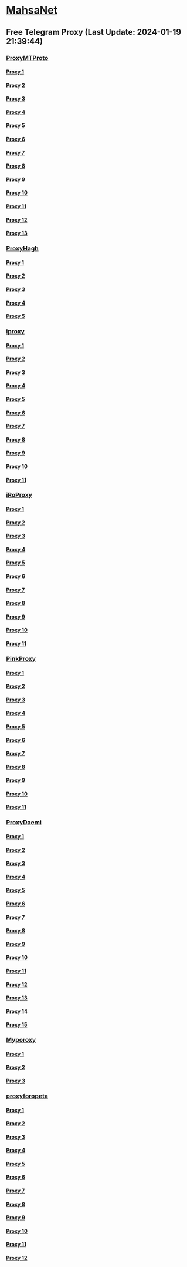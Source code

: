 
# [MahsaNet](https://t.me/mahsa_net)
## Free Telegram Proxy (Last Update: 2024-01-19 21:39:44)
### [ProxyMTProto](https://t.me/ProxyMTProto)
#### [Proxy 1](tg://proxy?server=49.13.167.98&port=7443&secret=AAAAAAAAAAAAAAAAAAAAABQ%3D)
#### [Proxy 2](tg://proxy?server=49.13.164.140&port=7443&secret=AAAAAAAAAAAAAAAAAAAAABQ%3D)
#### [Proxy 3](tg://proxy?server=12ta.ir.bozorgantg.ir.pishgamanasia.com.khanomrose.ir.jamtrd.com.faragiriasan.ir.e-_rom.ir.killerfish.ir.samsung777.ir.nibmarket.org.ariasoftware.ir.trimed.ir.idcman.ir.rezaniazi.com.forotel.com.mqlprogramming.ir.lamerd.ir.mashhad-bargh.com.komajdon.sbs.&port=443&secret=3dpBFlW2hP6Hq_WOwiNeKBY%3D)
#### [Proxy 4](tg://proxy?server=49.13.164.37&port=7443&secret=AAAAAAAAAAAAAAAAAAAAABQ%3D)
#### [Proxy 5](tg://proxy?server=49.13.164.143&port=7443&secret=AAAAAAAAAAAAAAAAAAAAABQ%3D)
#### [Proxy 6](tg://proxy?server=49.13.164.160&port=7443&secret=AAAAAAAAAAAAAAAAAAAAABQ%3D)
#### [Proxy 7](tg://proxy?server=168.119.152.104&port=7443&secret=FgMBAgABAAH8AwOG4kw63Q%3D%3D)
#### [Proxy 8](tg://proxy?server=BENZ-PORCSHE.IR.543-benz-amg.com-David.Com.Ir.Pasargad.tk-gq.xyz-ml-Tk.co.Uk.yachts12-line.co.uk.&port=7443&secret=FgMBAgABAAH8AwOG4kw63Q%3D%3D)
#### [Proxy 9](tg://proxy?server=Cloudflare.com.Nokia.com.co.uk.do_yo.want_to.clash_with.this.www.microsoft.com.there_is_no.place_like.localhost.www.bing.com.count_with_me.cyou.net.now_sudo.rm.again_to_fight.everyone.i_am.the_internet.flat-earth.sbs.&port=3443&secret=FgMBAgABAAH8AwOG4kw63Q%3D%3D)
#### [Proxy 10](tg://proxy?server=Cloudflare.com.Nokia.com.co.uk.do_yo.want_to.clash_with.this.www.microsoft.com.there_is_no.place_like.localhost.www.bing.com.count_with_me.cyou.net.now_sudo.rm.again_to_fight.everyone.i_am.the_internet.bad-prophet.sbs.&port=3443&secret=FgMBAgABAAH8AwOG4kw63Q%3D%3D)
#### [Proxy 11](tg://proxy?server=upstabriz.com.persian-gas.ir.hamgamceram.com.farayandtarh.com.khaletara.ir.mahdayat313.ir.onlineresearch.ir.rosehotel.ir.icc-co.ir.r-shakeri.ir.kheyriealzahra.ir.decoracione.ir.amlakeshahresaheli.com.madahyar.ir.ikamarket.com.hamaco.ir.marlinbilding.sbs.&port=443&secret=3dpBFlW2hP6Hq_WOwiNeKBY%3D)
#### [Proxy 12](tg://proxy?server=176.9.109.228&port=4443&secret=FgMBAgABAAH8AwOG4kw63Q%3D%3D)
#### [Proxy 13](tg://proxy?server=142.132.129.94&port=4443&secret=FgMBAgABAAH8AwOG4kw63Q%3D%3D)
### [ProxyHagh](https://t.me/ProxyHagh)
#### [Proxy 1](tg://proxy?server=95.216.249.139&port=8443&secret=FgMBAgABAAH8AwOG4kw63Q%3D%3D)
#### [Proxy 2](tg://proxy?server=95.216.249.139&port=8443&secret=FgMBAgABAAH8AwOG4kw63Q%3D%3D)
#### [Proxy 3](tg://proxy?server=95.217.143.69&port=8443&secret=FgMBAgABAAH8AwOG4kw63Q%3D%3D)
#### [Proxy 4](tg://proxy?server=95.217.143.69&port=8443&secret=FgMBAgABAAH8AwOG4kw63Q%3D%3D)
#### [Proxy 5](tg://proxy?server=95.217.143.69&port=8443&secret=FgMBAgABAAH8AwOG4kw63Q%3D%3D)
### [iproxy](https://t.me/iproxy)
#### [Proxy 1](tg://proxy?server=148.251.29.121&port=8085&secret=FgMBAgABAAH8AwOG4kw63Q==)
#### [Proxy 2](tg://proxy?server=148.251.243.18&port=8085&secret=FgMBAgABAAH8AwOG4kw63Q==)
#### [Proxy 3](tg://proxy?server=148.251.224.180&port=8085&secret=FgMBAgABAAH8AwOG4kw63Q==)
#### [Proxy 4](tg://proxy?server=185.222.28.214&port=8085&secret=FgMBAgABAAH8AwOG4kw63Q==)
#### [Proxy 5](tg://proxy?server=148.251.243.18&port=8085&secret=FgMBAgABAAH8AwOG4kw63Q==)
#### [Proxy 6](tg://proxy?server=188.213.0.110&port=8085&secret=FgMBAgABAAH8AwOG4kw63Q==)
#### [Proxy 7](tg://proxy?server=185.222.28.98&port=443&secret=FgMBAgABAAH8AwOG4kw63Q==)
#### [Proxy 8](tg://proxy?server=185.222.28.98&port=443&secret=FgMBAgABAAH8AwOG4kw63Q==)
#### [Proxy 9](tg://proxy?server=128.140.125.44&port=6970&secret=FgMBAgABAAH8AwOG4kw63Q%3D%3D)
#### [Proxy 10](tg://proxy?server=148.251.243.22&port=8085&secret=FgMBAgABAAH8AwOG4kw63Q==)
#### [Proxy 11](tg://proxy?server=148.251.224.178&port=8085&secret=FgMBAgABAAH8AwOG4kw63Q==)
### [iRoProxy](https://t.me/iRoProxy)
#### [Proxy 1](tg://proxy?server=144.76.237.3&port=6&secret=FgMBAgABAAH8AwOG4kw63Q==)
#### [Proxy 2](tg://proxy?server=94.130.204.27&port=6&secret=FgMBAgABAAH8AwOG4kw63Q==)
#### [Proxy 3](tg://proxy?server=89.149.200.98&port=10&secret=FgMBAgABAAH8AwOG4kw63Q%3D%3D)
#### [Proxy 4](tg://proxy?server=95.211.175.247&port=443&secret=FgMBAgABAAH8AwOG4kw63Q%3D%3D)
#### [Proxy 5](tg://proxy?server=212.32.225.75&port=443&secret=FgMBAgABAAH8AwOG4kw63Q%3D%3D)
#### [Proxy 6](tg://proxy?server=37.48.68.103&port=443&secret=FgMBAgABAAH8AwOG4kw63Q%3D%3D)
#### [Proxy 7](tg://proxy?server=37.48.116.200&port=443&secret=FgMBAgABAAH8AwOG4kw63Q%3D%3D)
#### [Proxy 8](tg://proxy?server=5.79.84.201&port=443&secret=FgMBAgABAAH8AwOG4kw63Q%3D%3D)
#### [Proxy 9](tg://proxy?server=178.162.159.88&port=443&secret=FgMBAgABAAH8AwOG4kw63Q%3D%3D)
#### [Proxy 10](tg://proxy?server=178.63.67.53&port=443&secret=FgMBAgABAAH8AwOG4kw63Q%3D%3D)
#### [Proxy 11](tg://proxy?server=213.227.135.151&port=20&secret=FgMBAgABAAH8AwOG4kw63Q%3D%3D)
### [PinkProxy](https://t.me/PinkProxy)
#### [Proxy 1](tg://proxy?server=88.99.124.131&port=4045&secret=FgMBAgABAAH8AwOG4kw63Q==)
#### [Proxy 2](tg://proxy?server=159.69.55.182&port=4045&secret=FgMBAgABAAH8AwOG4kw63Q==)
#### [Proxy 3](tg://proxy?server=78.47.153.217&port=4045&secret=FgMBAgABAAH8AwOG4kw63Q==)
#### [Proxy 4](tg://proxy?server=167.235.246.49&port=4045&secret=FgMBAgABAAH8AwOG4kw63Q==)
#### [Proxy 5](tg://proxy?server=128.140.60.175&port=4045&secret=FgMBAgABAAH8AwOG4kw63Q==)
#### [Proxy 6](tg://proxy?server=159.69.118.90&port=4045&secret=FgMBAgABAAH8AwOG4kw63Q==)
#### [Proxy 7](tg://proxy?server=49.13.114.233&port=4045&secret=FgMBAgABAAH8AwOG4kw63Q==)
#### [Proxy 8](tg://proxy?server=128.140.81.61&port=4045&secret=FgMBAgABAAH8AwOG4kw63Q==)
#### [Proxy 9](tg://proxy?server=188.34.167.219&port=4045&secret=FgMBAgABAAH8AwOG4kw63Q==)
#### [Proxy 10](tg://proxy?server=116.203.248.112&port=4045&secret=FgMBAgABAAH8AwOG4kw63Q==)
#### [Proxy 11](tg://proxy?server=162.55.163.60&port=4045&secret=FgMBAgABAAH8AwOG4kw63Q==)
### [ProxyDaemi](https://t.me/ProxyDaemi)
#### [Proxy 1](tg://proxy?server=Cloudflare.com.Nokia.com.co.uk.do_yo.want_to.clash_with.this.www.microsoft.com.there_is_no.place_like.localhost.www.bing.com.count_with_me.cyou.net.now_sudo.rm.again_to_fight.everyone.i_am.the_internet.bad-prophet.sbs.&port=3443&secret=FgMBAgABAAH8AwOG4kw63Q%3D%3D)
#### [Proxy 2](tg://proxy?server=88.198.101.163&port=8085&secret=FgMBAgABAAH8AwOG4kw63Q==)
#### [Proxy 3](tg://proxy?server=148.251.243.18&port=8085&secret=FgMBAgABAAH8AwOG4kw63Q==)
#### [Proxy 4](tg://proxy?server=142.132.201.215&port=3443&secret=FgMBAgABAAH8AwOG4kw63Q%3D%3D)
#### [Proxy 5](tg://proxy?server=116.202.112.106&port=8580&secret=1603010200010001fc030386e24c3add&operation=hamrah)
#### [Proxy 6](tg://proxy?server=37.27.15.50&port=443&secret=3fQ1mpsyX_HR5QhN8OD3U3s)
#### [Proxy 7](tg://proxy?server=78.47.143.229&port=443&secret=3fQ1mpsyX_HR5QhN8OD3U3s)
#### [Proxy 8](tg://proxy?server=185.222.28.214&port=8085&secret=FgMBAgABAAH8AwOG4kw63Q==)
#### [Proxy 9](tg://proxy?server=37.27.38.193&port=443&secret=3fQ1mpsyX_HR5QhN8OD3U3s)
#### [Proxy 10](tg://proxy?server=5.9.231.190&port=8085&secret=FgMBAgABAAH8AwOG4kw63Q==)
#### [Proxy 11](tg://proxy?server=135.181.199.1&port=443&secret=3fQ1mpsyX_HR5QhN8OD3U3s)
#### [Proxy 12](tg://proxy?server=88.198.15.168&port=3443&secret=FgMBAgABAAH8AwOG4kw63Q%3D%3D)
#### [Proxy 13](tg://proxy?server=49.12.108.47&port=443&secret=FgMBAgABAAH8AwOG4kw63QMTAxLmRpdmFyY2RuLmNvbRYDAQIAAQABAAAAAAAAAAAAAAAAAAAAAAAAAAAAAAAAAAAAAAAAAAAAAAAAAAAAAA)
#### [Proxy 14](tg://proxy?server=65.21.242.18&port=443&secret=3fQ1mpsyX_HR5QhN8OD3U3s)
#### [Proxy 15](tg://proxy?server=49.13.167.98&port=7443&secret=AAAAAAAAAAAAAAAAAAAAABQ%3D)
### [Myporoxy](https://t.me/Myporoxy)
#### [Proxy 1](tg://proxy?server=cloudflare.com.nokia.com.co.uk.do_yo.want_to.clash_with.this.www.microsoft.com.there_is_no.place_like.localhost.www.bing.com.count_with_me.cyou.net.now_sudo.rm.www.bale.ir.nic.ir.again_to_fight.everyone.i_am.the_internet.berayan-cats-1o0oz.sbs&port=8770&secret=FgMBAgABAAH8AwOG4kw63Q==)
#### [Proxy 2](tg://proxy?server=cloudflare.com.nokia.com.co.uk.do_yo.want_to.clash_with.this.www.microsoft.com.there_is_no.place_like.localhost.www.bing.com.count_with_me.cyou.net.now_sudo.rm.www.bale.ir.nic.ir.again_to_fight.everyone.i_am.the_internet.berayan-cats-1o0oz.sbs&port=8770&secret=FgMBAgABAAH8AwOG4kw63Q==)
#### [Proxy 3](tg://proxy?server=cloudflare.com.nokia.com.co.uk.do_yo.want_to.clash_with.this.www.microsoft.com.there_is_no.place_like.localhost.www.bing.com.count_with_me.cyou.net.now_sudo.rm.again_to_fight.everyone.i_am.the_internet.ranking-mood.sbs.&port=4550&secret=FpABAiIBhwH8AwOG42xL3Q==)
### [proxyforopeta](https://t.me/proxyforopeta)
#### [Proxy 1](tg://proxy?server=65.21.242.18&port=443&secret=3fQ1mpsyX_HR5QhN8OD3U3s)
#### [Proxy 2](tg://proxy?server=88.198.101.163&port=8085&secret=FgMBAgABAAH8AwOG4kw63Q%3D%3D)
#### [Proxy 3](tg://proxy?server=91.107.202.45&port=7443&secret=FgMBAgABAAH8AwOG4kw63Q%3D%3D)
#### [Proxy 4](tg://proxy?server=144.76.54.85&port=8085&secret=FgMBAgABAAH8AwOG4kw63Q%3D%3D)
#### [Proxy 5](tg://proxy?server=142.132.201.215&port=3443&secret=FgMBAgABAAH8AwOG4kw63Q%3D%3D)
#### [Proxy 6](tg://proxy?server=37.27.38.193&port=443&secret=3fQ1mpsyX_HR5QhN8OD3U3s)
#### [Proxy 7](tg://proxy?server=128.140.125.44&port=6970&secret=FgMBAgABAAH8AwOG4kw63Q%3D%3D)
#### [Proxy 8](tg://proxy?server=95.216.249.137&port=8443&secret=FgMBAgABAAH8AwOG4kw63Q%3D%3D)
#### [Proxy 9](tg://proxy?server=88.198.101.163&port=8085&secret=FgMBAgABAAH8AwOG4kw63Q==)
#### [Proxy 10](tg://proxy?server=142.132.201.215&port=3443&secret=FgMBAgABAAH8AwOG4kw63Q%3D%3D)
#### [Proxy 11](tg://proxy?server=65.21.242.18&port=443&secret=3fQ1mpsyX_HR5QhN8OD3U3s)
#### [Proxy 12](tg://proxy?server=168.119.185.251&port=7443&secret=FgMBAgABAAH8AwOG4kw63Q%3D%3D)

    
